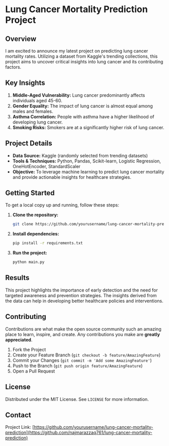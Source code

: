 
# Lung Cancer Mortality Prediction Project

## Overview

I am excited to announce my latest project on predicting lung cancer mortality rates. Utilizing a dataset from Kaggle's trending collections, this project aims to uncover critical insights into lung cancer and its contributing factors.

## Key Insights

1. **Middle-Aged Vulnerability:** Lung cancer predominantly affects individuals aged 45-60.
2. **Gender Equality:** The impact of lung cancer is almost equal among males and females.
3. **Asthma Correlation:** People with asthma have a higher likelihood of developing lung cancer.
4. **Smoking Risks:** Smokers are at a significantly higher risk of lung cancer.

## Project Details

- **Data Source:** Kaggle (randomly selected from trending datasets)
- **Tools & Techniques:** Python, Pandas, Scikit-learn, Logistic Regression, OneHotEncoder, StandardScaler
- **Objective:** To leverage machine learning to predict lung cancer mortality and provide actionable insights for healthcare strategies.

## Getting Started

To get a local copy up and running, follow these steps:

1. **Clone the repository:**
    ```sh
    git clone https://github.com/yourusername/lung-cancer-mortality-prediction.git
    ```

2. **Install dependencies:**
    ```sh
    pip install -r requirements.txt
    ```

3. **Run the project:**
    ```sh
    python main.py
    ```

## Results

This project highlights the importance of early detection and the need for targeted awareness and prevention strategies. The insights derived from the data can help in developing better healthcare policies and interventions.

## Contributing

Contributions are what make the open source community such an amazing place to learn, inspire, and create. Any contributions you make are **greatly appreciated**.

1. Fork the Project
2. Create your Feature Branch (`git checkout -b feature/AmazingFeature`)
3. Commit your Changes (`git commit -m 'Add some AmazingFeature'`)
4. Push to the Branch (`git push origin feature/AmazingFeature`)
5. Open a Pull Request

## License

Distributed under the MIT License. See `LICENSE` for more information.

## Contact

Project Link: [https://github.com/yourusername/lung-cancer-mortality-prediction](https://github.com/najmarazzaq761/lung-cancer-mortality-prediction)
